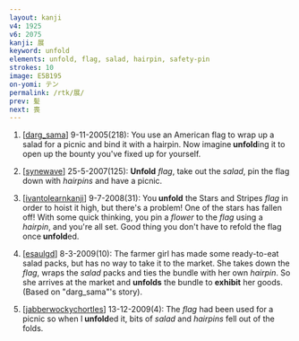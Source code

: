 ```yaml
---
layout: kanji
v4: 1925
v6: 2075
kanji: 展
keyword: unfold
elements: unfold, flag, salad, hairpin, safety-pin
strokes: 10
image: E5B195
on-yomi: テン
permalink: /rtk/展/
prev: 髪
next: 喪
---
```


1) [<a href="http://kanji.koohii.com/profile/darg_sama">darg_sama</a>] 9-11-2005(218): You use an American flag to wrap up a salad for a picnic and bind it with a hairpin. Now imagine<strong> unfold</strong>ing it to open up the bounty you&#039;ve fixed up for yourself.

2) [<a href="http://kanji.koohii.com/profile/synewave">synewave</a>] 25-5-2007(125): <strong>Unfold</strong> <em>flag</em>, take out the <em>salad</em>, pin the flag down with <em>hairpins</em> and have a picnic.

3) [<a href="http://kanji.koohii.com/profile/ivantolearnkanji">ivantolearnkanji</a>] 9-7-2008(31): You<strong> unfold</strong> the Stars and Stripes <em>flag</em> in order to hoist it high, but there&#039;s a problem! One of the stars has fallen off! With some quick thinking, you pin a <em>flower</em> to the <em>flag</em> using a <em>hairpin</em>, and you&#039;re all set. Good thing you don&#039;t have to refold the flag once<strong> unfold</strong>ed.

4) [<a href="http://kanji.koohii.com/profile/esaulgd">esaulgd</a>] 8-3-2009(10): The farmer girl has made some ready-to-eat salad packs, but has no way to take it to the market. She takes down the <em>flag</em>, wraps the <em>salad</em> packs and ties the bundle with her own <em>hairpin</em>. So she arrives at the market and <strong>unfolds</strong> the bundle to <strong>exhibit</strong> her goods. (Based on &quot;darg_sama&quot;&#039;s story).

5) [<a href="http://kanji.koohii.com/profile/jabberwockychortles">jabberwockychortles</a>] 13-12-2009(4): The <em>flag</em> had been used for a picnic so when I<strong> unfold</strong>ed it, bits of <em>salad</em> and <em>hairpins</em> fell out of the folds.

